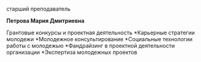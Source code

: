 старший преподаватель



**Петрова Мария Дмитриевна**

Грантовые конкурсы и проектная деятельность
	*Карьерные стратегии молодежи
	*Молодежное консультирование
	*Социальные технологии работы с молодежью
	*Фандрайзинг в проектной деятельности организации
	*Экспертиза молодежных проектов